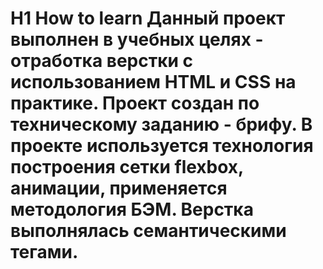 # H1 How to learn  Данный проект выполнен в учебных целях - отработка верстки с использованием HTML и CSS на практике. Проект создан по техническому заданию - брифу.  В проекте используется технология построения сетки __flexbox, анимации, применяется методология БЭМ__. Верстка выполнялась __семантическими тегами__.